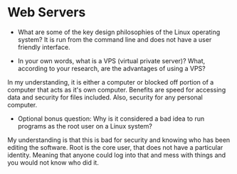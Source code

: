 # Web Servers

* What are some of the key design philosophies of the Linux operating system?
It is run from the command line and does not have a user friendly interface.  

* In your own words, what is a VPS (virtual private server)? What, according to your research, are the advantages of using a VPS?

In my understanding, it is either a computer or blocked off portion of a computer that acts as it's own computer. Benefits are speed for accessing data and security for files included.  Also, security for any personal computer. 

* Optional bonus question: Why is it considered a bad idea to run programs as the root user on a Linux system?

My understanding is that this is bad for security and knowing who has been editing the software.  Root is the core user, that does not have a particular identity. Meaning that anyone could log into that and mess with things and you would not know who did it. 
